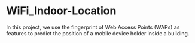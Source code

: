 # WiFi_Indoor-Location
In this project, we use the fingerprint of Web Access Points (WAPs) as features to predict the position of a mobile device holder inside a building. 
